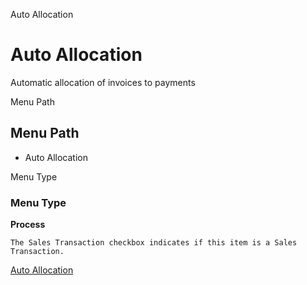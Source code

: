 
Auto Allocation
# Auto Allocation


Automatic allocation of invoices to payments

Menu Path
## Menu Path



- Auto Allocation

Menu Type
### Menu Type

**Process**

```
The Sales Transaction checkbox indicates if this item is a Sales Transaction.
```

[Auto Allocation](../../process-c_allocation_auto.md)